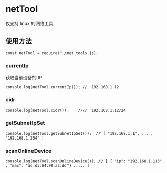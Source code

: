 # netTool
仅支持 linux 的网络工具

## 使用方法
```nodejs
const netTool = require("./net_tools.js);
```
### currentIp
获取当前设备的 IP
```nodejs
console.log(netTool.currentIp()); //  192.168.1.12
```
### cidr
```nodejs
console.log(netTool.cidr());    ////  192.168.1.12/24
```

### getSubnetIpSet
```nodejs
console.log(netTool.getSubnetIpSet());  // [ "192.168.1.1", ... , "192.168.1.254" ]
```

### scanOnlineDevice
```nodejs
console.log(netTool.scanOnlineDevice()); // [ { "ip": "192.168.1.113" , "mac": "ac:d5:64:98:a2:dd"} ..... ]
```






